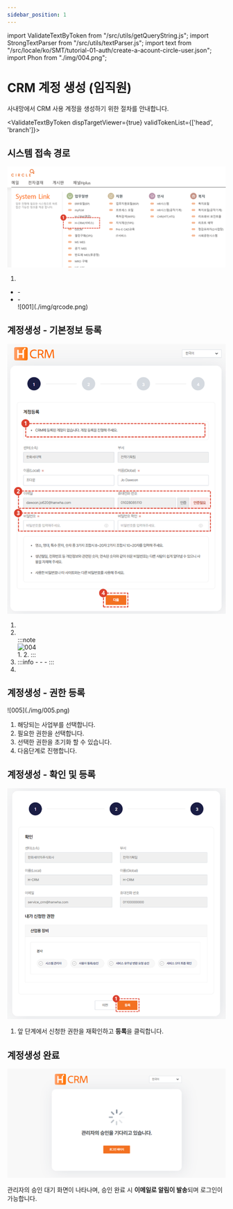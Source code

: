 ```yaml
---
sidebar_position: 1
---
```



import ValidateTextByToken from "/src/utils/getQueryString.js";
import StrongTextParser from "/src/utils/textParser.js";
import text from "/src/locale/ko/SMT/tutorial-01-auth/create-a-acount-circle-user.json";
import Phon from "./img/004.png";

# CRM 계정 생성 (임직원) 

<!-- 메뉴단에서 번역이 안되므로 여기 하드코딩해야 함 #가 달린 헤더와 함께 -->
사내망에서 CRM 사용 계정을 생성하기 위한 절차를 안내합니다.


<ValidateTextByToken dispTargetViewer={true} validTokenList={['head', 'branch']}>

## 시스템 접속 경로

![001](./img/001.png)

1. <StrongTextParser text={text.systemAccessPath01} />
- <StrongTextParser text={text.systemAccessPath02} />
  - <StrongTextParser text={text.systemAccessPath03} />
- <StrongTextParser text={text.systemAccessPath04} />
  - <StrongTextParser text={text.systemAccessPath05} /><br/> ![001](./img/qrcode.png)


## 계정생성 - 기본정보 등록

![002](./img/002.png)

1. <StrongTextParser text={text.step1AccountCreation01} />
1. <StrongTextParser text={text.step1AccountCreation02} /><br/>
    :::note
    <div><img src={Phon} width="50%" alt="004" /></div>
      1. <StrongTextParser text={text.step1AccountCreation03} />
      2. <StrongTextParser text={text.step1AccountCreation04} />
    :::
1. <StrongTextParser text={text.step1AccountCreation05} />
    :::info
    - <StrongTextParser text={text.step1AccountCreation06} />
    - <StrongTextParser text={text.step1AccountCreation07} />
    - <StrongTextParser text={text.step1AccountCreation08} />
    :::
4. <StrongTextParser text={text.step1AccountCreation09} />

## 계정생성 - 권한 등록

<StrongTextParser text={text.step2AccountCreation01} />
![005](./img/005.png)

1. 해당되는 사업부를 선택합니다. 
1. 필요한 권한을 선택합니다.
1. 선택한 권한을 초기화 할 수 있습니다.
1. 다음단계로 진행합니다.

## 계정생성 - 확인 및 등록

<StrongTextParser text={text.step3AccountCreation01} />

![006](./img/006.png)

1. 앞 단계에서 신청한 권한을 재확인하고 **등록**을 클릭합니다.


## 계정생성 완료

![008](./img/008.png)

관리자의 승인 대기 화면이 나타나며, 승인 완료 시 **이메일로 알림이 발송**되며 로그인이 가능합니다.

</ValidateTextByToken>